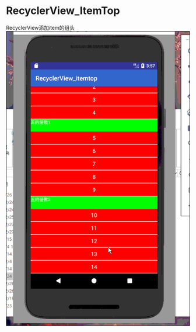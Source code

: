 # RecyclerView_ItemTop
RecyclerView添加item的组头
![image](https://github.com/CiyLei/RecyclerView_ItemTop/blob/master/show.gif)
